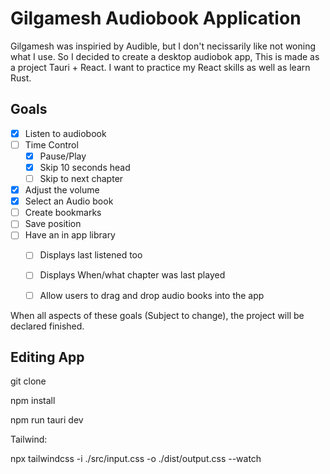 # Gilgamesh Audiobook Application

Gilgamesh was inspiried by Audible, but I don't necissarily like not woning what I use. So I decided to create a desktop audiobok app, This is made as a project Tauri + React. I want to practice my React skills as well as learn Rust.

## Goals

* [X] Listen to audiobook
* [ ] Time Control
  * [X] Pause/Play
  * [X] Skip 10 seconds head
  * [ ] Skip to next chapter
* [X] Adjust the volume
* [X] Select an Audio book
* [ ] Create bookmarks
* [ ] Save position
* [ ] Have an in app library
  * [ ] Displays last listened too
  * [ ] Displays When/what chapter was last played
  * [ ] Allow users to drag and drop audio books into the app



When all aspects of these goals (Subject to change), the project will be declared finished.


## Editing App

git clone

npm install

npm run tauri dev

Tailwind:

npx tailwindcss -i ./src/input.css -o ./dist/output.css --watch
